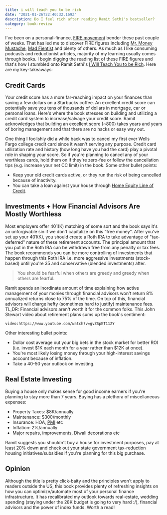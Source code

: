 ```yaml
---
title: i will teach you to be rich
date: "2021-01-26T22:40:32.169Z"
description: Do I feel rich after reading Ramit Sethi's bestseller?
category: book-review
---
```


I've been on a personal-finance, [FIRE movement](https://en.wikipedia.org/wiki/FIRE_movement) bender these past couple of weeks. That has led me to discover FIRE figures including [Mr. Money Mustache](mrmoneymustache.com), [Mad Fientist](https://www.madfientist.com/) and plenty of others. As much as I like consuming podcasts and reductionist articles, majority of my learning usually comes through books. I begin digging the reading list of these FIRE figures and that's how I stumbled onto Ramit Sethi's [I Will Teach You to be Rich](https://www.goodreads.com/book/show/40591670-i-will-teach-you-to-be-rich). Here are my key-takeaways:

## Credit Cards

Your credit score has a more far-reaching impact on your finances than saving a few dollars on a Starbucks coffee. An excellent credit score can potentially save you tens of thousands of dollars in mortgage, car or personal loans. Here's where the book stresses on building and utilizing a credit card system to increase/salvage your credit score. Ramit acknowledges that building an excellent score (~800) takes years and years of boring management and that there are no hacks or easy way out. 

One thing I foolishly did a while back was to cancel my first ever Wells Fargo college credit card since it wasn't serving any purpose. Credit card utilization rate and history (how long have you had the card) play a pivotal role in shaping your score. So if you're planning to cancel any of your worthless cards, hold them on if they're zero-fee or follow the cancellation tips (e.g. increase your net CC limit) in the book. Some other bullet points:

- Keep your old credit cards active, or they run the risk of being cancelled because of inactivity.
- You can take a loan against your house through [Home Equity Line of Credit](https://www.bankrate.com/home-equity/heloc-rates/).


## Investments + How Financial Advisors Are Mostly Worthless

Most employers offer 401(K) matching of some sort and the book says it's an unforgivable sin if we don't capitalize on this "free money". After you've set up your 401(K), you should create a Roth IRA to take advantage of "tax-deferred" nature of these retirement accounts. The principal amount that you put in the Roth IRA can be withdrawn free from any penalty or tax fees. The book recommends you can be more controlling of investments that happen through this Roth IRA i.e. more aggressive investments (stock-based) until you're 35 and conservative (blended investments) after.

> You should be fearful when others are greedy and greedy when others are fearful.

Ramit spends an inordinate amount of time explaining how active management of your monies through financial advisors won't return 8% annualized returns close to 75% of the time. On top of this, financial advisors will charge hefty (sometimes hard to justify) maintenance fees. TL;DR: Financial advisors aren't worth it for the common folks. This John Stewart video about retirement plans sums up the book's sentiment:

`video:https://www.youtube.com/watch?v=gvZSpET11ZY`

Other interesting bullet points:

- Dollar cost average out your big bets in the stock market for better ROI (i.e. invest $1K each month for a year rather than $12K at once).
- You're most likely losing money through your high-interest savings account because of inflation.
- Take a 40-50 year outlook on investing.

## Real Estate Investing

Buying a house only makes sense for good income earners if you're planning to stay more than 7 years. Buying has a plethora of miscellaneous expenses:

- Property Taxes: $8K/annually
- Maintenance: $300/monthly
- Insurance: HOA, [PMI](https://www.investopedia.com/mortgage/insurance/) etc
- Inflation: 2%/annually
- Major repairs, improvements, Diwali decorations etc

Ramit suggests you shouldn't buy a house for investment purposes, pay at least 20% down and check out your state government tax-reduction housing initiatives/subsidies if you're planning for this big purchase.

## Opinion

Although the title is pretty click-baity and the principles won't apply to readers outside the US, this book provides plenty of refreshing insights on how you can optimize/automate most of your personal finance infrastructure. It has recalibrated my outlook towards real-estate, wedding spending (staying under the 28K budget is going to very hard :/), financial advisors and the power of index funds. Worth a read!

